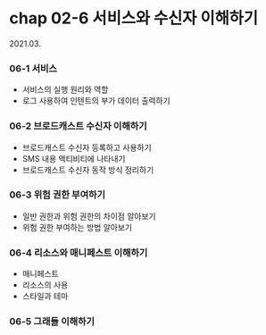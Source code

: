 

# chap 02-6 서비스와 수신자 이해하기

2021.03.



### 06-1 서비스

* 서비스의 실행 원리와 역할
* 로그 사용하여 인텐트의 부가 데이터 출력하기

### 06-2 브로드캐스트 수신자 이해하기

* 브로드캐스트 수신자 등록하고 사용하기
* SMS 내용 액티비티에 나타내기
* 브로드캐스트 수신자 동작 방식 정리하기

### 06-3 위험 권한 부여하기

* 일반 권한과 위험 권한의 차이점 알아보기
* 위험 권한 부여하는 방법 알아보기

### 06-4 리소스와 매니페스트 이해하기

* 매니페스트
* 리소스의 사용
* 스타일과 테마

### 06-5 그래들 이해하기